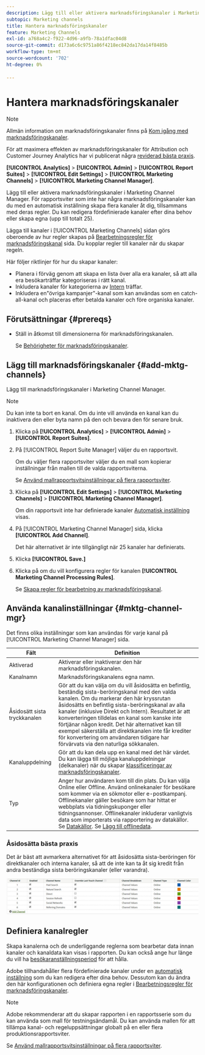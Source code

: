 ```yaml
---
description: Lägg till eller aktivera marknadsföringskanaler i Marketing Channel Manager. För rapportsviter som inte har några marknadsföringskanaler kan du med en automatisk inställning skapa flera kanaler åt dig, tillsammans med deras regler. Du kan redigera fördefinierade kanaler efter dina behov eller skapa egna (upp till totalt 25).
subtopic: Marketing channels
title: Hantera marknadsföringskanaler
feature: Marketing Channels
exl-id: a768a4c2-f922-4d96-a9fb-78a1dfac04d8
source-git-commit: d173a6c6c9751a86f4218ec842da17da14f8485b
workflow-type: tm+mt
source-wordcount: '702'
ht-degree: 0%

---
```


# Hantera marknadsföringskanaler

>[!NOTE]
>
> Allmän information om marknadsföringskanaler finns på [Kom igång med marknadsföringskanaler](/help/components/c-marketing-channels/c-getting-started-mchannel.md).
>
> För att maximera effekten av marknadsföringskanaler för Attribution och Customer Journey Analytics har vi publicerat några [reviderad bästa praxis](/help/components/c-marketing-channels/mchannel-best-practices.md).

**[!UICONTROL Analytics]** > **[!UICONTROL Admin]** > **[!UICONTROL Report Suites]** > **[!UICONTROL Edit Settings]** > **[!UICONTROL Marketing Channels]** > **[!UICONTROL Marketing Channel Manager]**.

Lägg till eller aktivera marknadsföringskanaler i Marketing Channel Manager. För rapportsviter som inte har några marknadsföringskanaler kan du med en automatisk inställning skapa flera kanaler åt dig, tillsammans med deras regler. Du kan redigera fördefinierade kanaler efter dina behov eller skapa egna (upp till totalt 25).

Lägga till kanaler i [!UICONTROL Marketing Channels] sidan görs oberoende av hur regler skapas på [Bearbetningsregler för marknadsföringskanal](/help/admin/admin/c-manage-report-suites/c-edit-report-suites/marketing-channels/c-rules.md) sida. Du kopplar regler till kanaler när du skapar regeln.

Här följer riktlinjer för hur du skapar kanaler:

* Planera i förväg genom att skapa en lista över alla era kanaler, så att alla era besökarträffar kategoriseras i rätt kanal.
* Inkludera kanaler för kategorierna av [Intern](/help/admin/admin/c-manage-report-suites/c-edit-report-suites/marketing-channels/c-rules.md) träffar.
* Inkludera en&quot;övriga kampanjer&quot;-kanal som kan användas som en catch-all-kanal och placeras efter betalda kanaler och före organiska kanaler.


## Förutsättningar {#prereqs}

* Ställ in åtkomst till dimensionerna för marknadsföringskanalen.

  Se [Behörigheter för marknadsföringskanaler](/help/components/c-marketing-channels/c-channel-report-access.md).

## Lägg till marknadsföringskanaler {#add-mktg-channels}

Lägg till marknadsföringskanaler i Marketing Channel Manager.

>[!NOTE]
>
>Du kan inte ta bort en kanal. Om du inte vill använda en kanal kan du inaktivera den eller byta namn på den och bevara den för senare bruk.

1. Klicka på **[!UICONTROL Analytics]** > **[!UICONTROL Admin]** > **[!UICONTROL Report Suites]**.
1. På [!UICONTROL Report Suite Manager] väljer du en rapportsvit.

   Om du väljer flera rapportsviter väljer du en mall som kopierar inställningar från mallen till de valda rapportsviterna.

   Se [Använd mallrapportsvitsinställningar på flera rapportsviter](/help/components/c-marketing-channels/c-getting-started-mchannel.md).

1. Klicka på **[!UICONTROL Edit Settings]** > **[!UICONTROL Marketing Channels]** > **[!UICONTROL Marketing Channel Manager]**.

   Om din rapportsvit inte har definierade kanaler [Automatisk inställning](/help/components/c-marketing-channels/c-getting-started-mchannel.md) visas.

1. På [!UICONTROL Marketing Channel Manager] sida, klicka **[!UICONTROL Add Channel]**.

   Det här alternativet är inte tillgängligt när 25 kanaler har definierats.

1. Klicka **[!UICONTROL Save.]**
1. Klicka på om du vill konfigurera regler för kanalen **[!UICONTROL Marketing Channel Processing Rules]**.

   Se [Skapa regler för bearbetning av marknadsföringskanal](/help/admin/admin/c-manage-report-suites/c-edit-report-suites/marketing-channels/c-rules.md).

## Använda kanalinställningar {#mktg-channel-mgr}

Det finns olika inställningar som kan användas för varje kanal på [!UICONTROL Marketing Channel Manager] sida.

| Fält | Definition |
|--- |--- |
| Aktiverad | Aktiverar eller inaktiverar den här marknadsföringskanalen. |
| Kanalnamn | Marknadsföringskanalens egna namn. |
| Åsidosätt sista tryckkanalen | Gör att du kan välja om du vill åsidosätta en befintlig, beständig sista-beröringskanal med den valda kanalen. Om du markerar den här kryssrutan åsidosätts en befintlig sista-beröringskanal av alla kanaler (inklusive Direkt och Intern). Resultatet är att konverteringen tilldelas en kanal som kanske inte förtjänar någon kredit. Det här alternativet kan till exempel säkerställa att direktkanalen inte får krediter för konvertering om användaren tidigare har förvärvats via den naturliga sökkanalen. |
| Kanaluppdelning | Gör att du kan dela upp en kanal med det här värdet. Du kan lägga till möjliga kanaluppdelningar (delkanaler) när du skapar [klassificeringar av marknadsföringskanaler](/help/admin/admin/c-manage-report-suites/c-edit-report-suites/marketing-channels/classifications-mchannel.md). |
| Typ | Anger hur användaren kom till din plats. Du kan välja Online eller Offline. Använd onlinekanaler för besökare som kommer via en sökmotor eller e-postkampanj. Offlinekanaler gäller besökare som har hittat er webbplats via tidningskuponger eller tidningsannonser. Offlinekanaler inkluderar vanligtvis data som importerats via rapportering av datakällor. Se [Datakällor](https://experienceleague.adobe.com/docs/analytics/import/data-sources/datasrc-home.html). Se [Lägg till offlinedata](/help/components/c-marketing-channels/c-getting-started-mchannel.md). |

### Åsidosätta bästa praxis

Det är bäst att avmarkera alternativet för att åsidosätta sista-beröringen för direktkanaler och interna kanaler, så att de inte kan ta åt sig kredit från andra beständiga sista beröringskanaler (eller varandra).

![](assets/int-channel2.png)

## Definiera kanalregler

Skapa kanalerna och de underliggande reglerna som bearbetar data innan kanaler och kanaldata kan visas i rapporten. Du kan också ange hur länge du vill ha [besökaranställningsperiod](/help/admin/admin/c-manage-report-suites/c-edit-report-suites/marketing-channels/visitor-engagement.md) för att hålla.

Adobe tillhandahåller flera fördefinierade kanaler under en [automatisk inställning](/help/components/c-marketing-channels/c-getting-started-mchannel.md) som du kan redigera efter dina behov. Dessutom kan du ändra den här konfigurationen och definiera egna regler i [Bearbetningsregler för marknadsföringskanaler](/help/admin/admin/c-manage-report-suites/c-edit-report-suites/marketing-channels/c-rules.md).

>[!NOTE]
>
>Adobe rekommenderar att du skapar rapporten i en rapportsserie som du kan använda som mall för testningsändamål. Du kan använda mallen för att tillämpa kanal- och regeluppsättningar globalt på en eller flera produktionsrapportsviter.
>
>Se [Använd mallrapportsvitsinställningar på flera rapportsviter](/help/components/c-marketing-channels/c-getting-started-mchannel.md).
